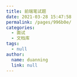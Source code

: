 ```yaml
---
title: 前端笔试题
date: 2021-03-28 15:47:58
permalink: /pages/996b0e/
categories:
  - 面试
  - 文档库
tags:
  - null
author: 
  name: duanning
  link: null
---
```

<template>
  <div>
    <a-button type="primary">
      Primary
    </a-button>
    <a-button>Default</a-button>
    <a-button type="dashed">
      Dashed
    </a-button>
    <a-button type="danger">
      Danger
    </a-button>
    <a-config-provider :auto-insert-space-in-button="false">
      <a-button type="primary">
        按钮
      </a-button>
    </a-config-provider>
    <a-button type="primary">
      按钮
    </a-button>
    <a-button type="link">
      Link
    </a-button>
  </div>
</template>
